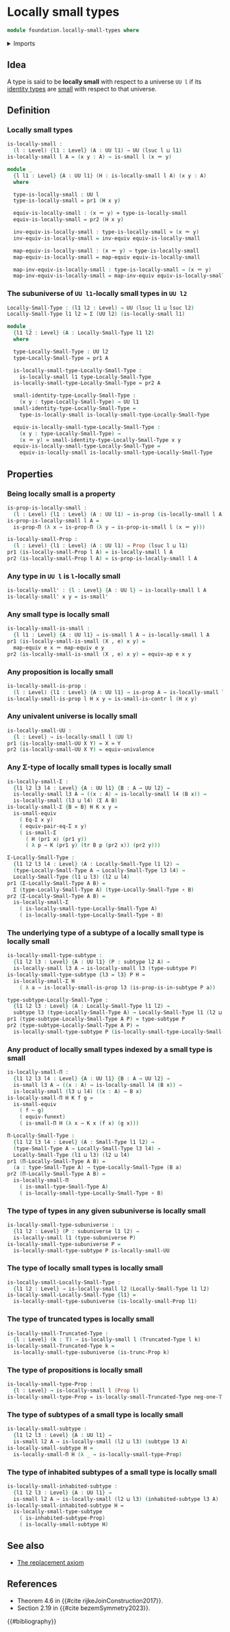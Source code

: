 # Locally small types

```agda
module foundation.locally-small-types where
```

<details><summary>Imports</summary>

```agda
open import foundation.dependent-pair-types
open import foundation.function-extensionality
open import foundation.inhabited-subtypes
open import foundation.subuniverses
open import foundation.univalence
open import foundation.universe-levels

open import foundation-core.equality-dependent-pair-types
open import foundation-core.equivalences
open import foundation-core.function-types
open import foundation-core.homotopies
open import foundation-core.identity-types
open import foundation-core.propositions
open import foundation-core.small-types
open import foundation-core.subtypes
open import foundation-core.transport-along-identifications
open import foundation-core.truncated-types
open import foundation-core.truncation-levels
```

</details>

## Idea

A type is said to be **locally small** with respect to a universe `UU l` if its
[identity types](foundation-core.identity-types.md) are
[small](foundation-core.small-types.md) with respect to that universe.

## Definition

### Locally small types

```agda
is-locally-small :
  (l : Level) {l1 : Level} (A : UU l1) → UU (lsuc l ⊔ l1)
is-locally-small l A = (x y : A) → is-small l (x ＝ y)

module _
  {l l1 : Level} {A : UU l1} (H : is-locally-small l A) (x y : A)
  where

  type-is-locally-small : UU l
  type-is-locally-small = pr1 (H x y)

  equiv-is-locally-small : (x ＝ y) ≃ type-is-locally-small
  equiv-is-locally-small = pr2 (H x y)

  inv-equiv-is-locally-small : type-is-locally-small ≃ (x ＝ y)
  inv-equiv-is-locally-small = inv-equiv equiv-is-locally-small

  map-equiv-is-locally-small : (x ＝ y) → type-is-locally-small
  map-equiv-is-locally-small = map-equiv equiv-is-locally-small

  map-inv-equiv-is-locally-small : type-is-locally-small → (x ＝ y)
  map-inv-equiv-is-locally-small = map-inv-equiv equiv-is-locally-small
```

### The subuniverse of `UU l1`-locally small types in `UU l2`

```agda
Locally-Small-Type : (l1 l2 : Level) → UU (lsuc l1 ⊔ lsuc l2)
Locally-Small-Type l1 l2 = Σ (UU l2) (is-locally-small l1)

module _
  {l1 l2 : Level} (A : Locally-Small-Type l1 l2)
  where

  type-Locally-Small-Type : UU l2
  type-Locally-Small-Type = pr1 A

  is-locally-small-type-Locally-Small-Type :
    is-locally-small l1 type-Locally-Small-Type
  is-locally-small-type-Locally-Small-Type = pr2 A

  small-identity-type-Locally-Small-Type :
    (x y : type-Locally-Small-Type) → UU l1
  small-identity-type-Locally-Small-Type =
    type-is-locally-small is-locally-small-type-Locally-Small-Type

  equiv-is-locally-small-type-Locally-Small-Type :
    (x y : type-Locally-Small-Type) →
    (x ＝ y) ≃ small-identity-type-Locally-Small-Type x y
  equiv-is-locally-small-type-Locally-Small-Type =
    equiv-is-locally-small is-locally-small-type-Locally-Small-Type
```

## Properties

### Being locally small is a property

```agda
is-prop-is-locally-small :
  (l : Level) {l1 : Level} (A : UU l1) → is-prop (is-locally-small l A)
is-prop-is-locally-small l A =
  is-prop-Π (λ x → is-prop-Π (λ y → is-prop-is-small l (x ＝ y)))

is-locally-small-Prop :
  (l : Level) {l1 : Level} (A : UU l1) → Prop (lsuc l ⊔ l1)
pr1 (is-locally-small-Prop l A) = is-locally-small l A
pr2 (is-locally-small-Prop l A) = is-prop-is-locally-small l A
```

### Any type in `UU l` is `l`-locally small

```agda
is-locally-small' : {l : Level} {A : UU l} → is-locally-small l A
is-locally-small' x y = is-small'
```

### Any small type is locally small

```agda
is-locally-small-is-small :
  {l l1 : Level} {A : UU l1} → is-small l A → is-locally-small l A
pr1 (is-locally-small-is-small (X , e) x y) =
  map-equiv e x ＝ map-equiv e y
pr2 (is-locally-small-is-small (X , e) x y) = equiv-ap e x y
```

### Any proposition is locally small

```agda
is-locally-small-is-prop :
  (l : Level) {l1 : Level} {A : UU l1} → is-prop A → is-locally-small l A
is-locally-small-is-prop l H x y = is-small-is-contr l (H x y)
```

### Any univalent universe is locally small

```agda
is-locally-small-UU :
  {l : Level} → is-locally-small l (UU l)
pr1 (is-locally-small-UU X Y) = X ≃ Y
pr2 (is-locally-small-UU X Y) = equiv-univalence
```

### Any Σ-type of locally small types is locally small

```agda
is-locally-small-Σ :
  {l1 l2 l3 l4 : Level} {A : UU l1} {B : A → UU l2} →
  is-locally-small l3 A → ((x : A) → is-locally-small l4 (B x)) →
  is-locally-small (l3 ⊔ l4) (Σ A B)
is-locally-small-Σ {B = B} H K x y =
  is-small-equiv
    ( Eq-Σ x y)
    ( equiv-pair-eq-Σ x y)
    ( is-small-Σ
      ( H (pr1 x) (pr1 y))
      ( λ p → K (pr1 y) (tr B p (pr2 x)) (pr2 y)))

Σ-Locally-Small-Type :
  {l1 l2 l3 l4 : Level} (A : Locally-Small-Type l1 l2) →
  (type-Locally-Small-Type A → Locally-Small-Type l3 l4) →
  Locally-Small-Type (l1 ⊔ l3) (l2 ⊔ l4)
pr1 (Σ-Locally-Small-Type A B) =
  Σ (type-Locally-Small-Type A) (type-Locally-Small-Type ∘ B)
pr2 (Σ-Locally-Small-Type A B) =
  is-locally-small-Σ
    ( is-locally-small-type-Locally-Small-Type A)
    ( is-locally-small-type-Locally-Small-Type ∘ B)
```

### The underlying type of a subtype of a locally small type is locally small

```agda
is-locally-small-type-subtype :
  {l1 l2 l3 : Level} {A : UU l1} (P : subtype l2 A) →
  is-locally-small l3 A → is-locally-small l3 (type-subtype P)
is-locally-small-type-subtype {l3 = l3} P H =
  is-locally-small-Σ H
    ( λ a → is-locally-small-is-prop l3 (is-prop-is-in-subtype P a))

type-subtype-Locally-Small-Type :
  {l1 l2 l3 : Level} (A : Locally-Small-Type l1 l2) →
  subtype l3 (type-Locally-Small-Type A) → Locally-Small-Type l1 (l2 ⊔ l3)
pr1 (type-subtype-Locally-Small-Type A P) = type-subtype P
pr2 (type-subtype-Locally-Small-Type A P) =
  is-locally-small-type-subtype P (is-locally-small-type-Locally-Small-Type A)
```

### Any product of locally small types indexed by a small type is small

```agda
is-locally-small-Π :
  {l1 l2 l3 l4 : Level} {A : UU l1} {B : A → UU l2} →
  is-small l3 A → ((x : A) → is-locally-small l4 (B x)) →
  is-locally-small (l3 ⊔ l4) ((x : A) → B x)
is-locally-small-Π H K f g =
  is-small-equiv
    ( f ~ g)
    ( equiv-funext)
    ( is-small-Π H (λ x → K x (f x) (g x)))

Π-Locally-Small-Type :
  {l1 l2 l3 l4 : Level} (A : Small-Type l1 l2) →
  (type-Small-Type A → Locally-Small-Type l3 l4) →
  Locally-Small-Type (l1 ⊔ l3) (l2 ⊔ l4)
pr1 (Π-Locally-Small-Type A B) =
  (a : type-Small-Type A) → type-Locally-Small-Type (B a)
pr2 (Π-Locally-Small-Type A B) =
  is-locally-small-Π
    ( is-small-type-Small-Type A)
    ( is-locally-small-type-Locally-Small-Type ∘ B)
```

### The type of types in any given subuniverse is locally small

```agda
is-locally-small-type-subuniverse :
  {l1 l2 : Level} (P : subuniverse l1 l2) →
  is-locally-small l1 (type-subuniverse P)
is-locally-small-type-subuniverse P =
  is-locally-small-type-subtype P is-locally-small-UU
```

### The type of locally small types is locally small

```agda
is-locally-small-Locally-Small-Type :
  {l1 l2 : Level} → is-locally-small l2 (Locally-Small-Type l1 l2)
is-locally-small-Locally-Small-Type {l1} =
  is-locally-small-type-subuniverse (is-locally-small-Prop l1)
```

### The type of truncated types is locally small

```agda
is-locally-small-Truncated-Type :
  {l : Level} (k : 𝕋) → is-locally-small l (Truncated-Type l k)
is-locally-small-Truncated-Type k =
  is-locally-small-type-subuniverse (is-trunc-Prop k)
```

### The type of propositions is locally small

```agda
is-locally-small-type-Prop :
  {l : Level} → is-locally-small l (Prop l)
is-locally-small-type-Prop = is-locally-small-Truncated-Type neg-one-𝕋
```

### The type of subtypes of a small type is locally small

```agda
is-locally-small-subtype :
  {l1 l2 l3 : Level} {A : UU l1} →
  is-small l2 A → is-locally-small (l2 ⊔ l3) (subtype l3 A)
is-locally-small-subtype H =
  is-locally-small-Π H (λ _ → is-locally-small-type-Prop)
```

### The type of inhabited subtypes of a small type is locally small

```agda
is-locally-small-inhabited-subtype :
  {l1 l2 l3 : Level} {A : UU l1} →
  is-small l2 A → is-locally-small (l2 ⊔ l3) (inhabited-subtype l3 A)
is-locally-small-inhabited-subtype H =
  is-locally-small-type-subtype
    ( is-inhabited-subtype-Prop)
    ( is-locally-small-subtype H)
```

## See also

- [The replacement axiom](foundation.replacement.md)

## References

- Theorem 4.6 in {{#cite rijkeJoinConstruction2017}}.
- Section 2.19 in {{#cite bezemSymmetry2023}}.

{{#bibliography}}
